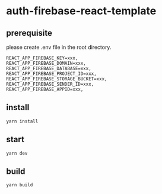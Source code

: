 # auth-firebase-react-template

## prerequisite
please create .env file in the root directory.

```
REACT_APP_FIREBASE_KEY=xxx,
REACT_APP_FIREBASE_DOMAIN=xxx,
REACT_APP_FIREBASE_DATABASE=xxx,
REACT_APP_FIREBASE_PROJECT_ID=xxx,
REACT_APP_FIREBASE_STORAGE_BUCKET=xxx,
REACT_APP_FIREBASE_SENDER_ID=xxx,
REACT_APP_FIREBASE_APPID=xxx,
```

## install
`yarn install`

## start
`yarn dev`

## build
`yarn build`
